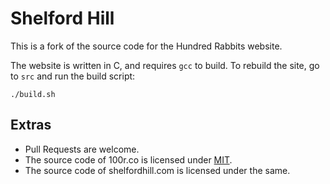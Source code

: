 # Shelford Hill

This is a fork of the source code for the Hundred Rabbits website. 

The website is written in C, and requires `gcc` to build. To rebuild the site, go to `src` and run the build script:

```
./build.sh
```

## Extras

- Pull Requests are welcome.
- The source code of 100r.co is licensed under [MIT](https://github.com/hundredrabbits/100r.co/blob/master/LICENSE). 
- The source code of shelfordhill.com is licensed under the same.
